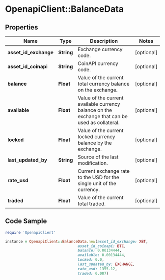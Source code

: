 # OpenapiClient::BalanceData

## Properties

Name | Type | Description | Notes
------------ | ------------- | ------------- | -------------
**asset_id_exchange** | **String** | Exchange currency code. | [optional] 
**asset_id_coinapi** | **String** | CoinAPI currency code. | [optional] 
**balance** | **Float** | Value of the current total currency balance on the exchange. | [optional] 
**available** | **Float** | Value of the current available currency balance on the exchange that can be used as collateral. | [optional] 
**locked** | **Float** | Value of the current locked currency balance by the exchange. | [optional] 
**last_updated_by** | **String** | Source of the last modification.  | [optional] 
**rate_usd** | **Float** | Current exchange rate to the USD for the single unit of the currency.  | [optional] 
**traded** | **Float** | Value of the current total traded. | [optional] 

## Code Sample

```ruby
require 'OpenapiClient'

instance = OpenapiClient::BalanceData.new(asset_id_exchange: XBT,
                                 asset_id_coinapi: BTC,
                                 balance: 0.00134444,
                                 available: 0.00134444,
                                 locked: 0.0,
                                 last_updated_by: EXCHANGE,
                                 rate_usd: 1355.12,
                                 traded: 0.007)
```


